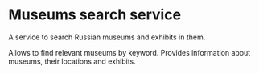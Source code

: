 # Museums search service

A service to search Russian museums and exhibits in them.

Allows to find relevant museums by keyword. Provides information about museums, their locations and exhibits.

